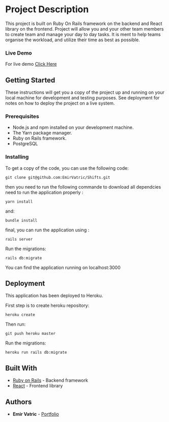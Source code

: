 # Project Description

This project is built on Ruby On Rails framework on the backend and React library on the frontend. Project will allow you and your other team members to create team and manage your day to day tasks. It is ment to help teams organise the workload, and utilize their time as best as possible.

### Live Demo

For live demo [Click Here](https://safe-anchorage-49127.herokuapp.com/)

## Getting Started

These instructions will get you a copy of the project up and running on your local machine for development and testing purposes. See deployment for notes on how to deploy the project on a live system.

### Prerequisites

* Node.js and npm installed on your development machine.
* The Yarn package manager.
* Ruby on Rails framework.
* PostgreSQL

### Installing

To get a copy of the code, you can use the following code:

```
git clone git@github.com:EmirVatric/Shifts.git
```

then you need to run the following commande to download all dependcies need to run the application properly :

```
yarn install
```
and:

```
bundle install
```
final, you can run the application using :

````
rails server
````
Run the migrations:

```
rails db:migrate
```

You can find the application running on localhost:3000

## Deployment

This application has been deployed to Heroku.

First step is to create heroku repository:

```
heroku create
```
Then run:

```
git push heroku master
```
Run the migrations:

```
heroku run rails db:migrate
```

## Built With

* [Ruby on Rails](https://rubyonrails.org/) - Backend framework
* [React](https://reactjs.org/) - Frontend library

## Authors

* **Emir Vatric** - [Portfolio](https://www.emirvatric.com/)

